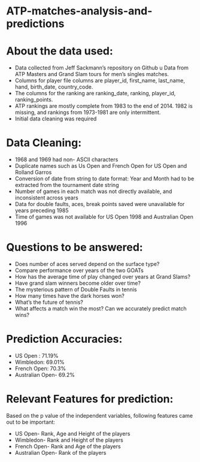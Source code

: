 # ATP-matches-analysis-and-predictions

# About the data used:
- Data collected from Jeff Sackmann’s repository on Github u Data from ATP Masters and Grand Slam tours for men’s singles matches. 
- Columns for player file columns are player_id, first_name, last_name, hand, birth_date, country_code.
- The columns for the ranking are ranking_date, ranking, player_id, ranking_points.
- ATP rankings are mostly complete from 1983 to the end of 2014. 1982 is missing, and rankings from 1973-1981 are only intermittent. 
- Initial data cleaning was required

# Data Cleaning:
- 1968 and 1969 had non- ASCII characters 
- Duplicate names such as Us Open and French Open for US Open and Rolland Garros 
- Conversion of date from string to date format: Year and Month had to be extracted from the tournament date string 
- Number of games in each match was not directly available, and inconsistent across years 
- Data for double faults, aces, break points saved were unavailable for years preceding 1985 
- Time of games was not available for US Open 1998 and Australian Open 1996

# Questions to be answered:
- Does number of aces served depend on the surface type? 
- Compare performance over years of the two GOATs 
- How has the average time of play changed over years at Grand Slams? 
- Have grand slam winners become older over time? 
- The mysterious pattern of Double Faults in tennis 
- How many times have the dark horses won? 
- What’s the future of tennis? 
- What affects a match win the most? Can we accurately predict match wins? 

# Prediction Accuracies:
- US Open : 71.19%
- Wimbledon: 69.01%
- French Open: 70.3%
- Australian Open- 69.2%

# Relevant Features for prediction:
Based on the p value of the independent variables, following features came out to be important:
- US Open- Rank, Age and Height of the players
- Wimbledon- Rank and Height of the players
- French Open- Rank and Age of the players
- Australian Open- Rank of the players

